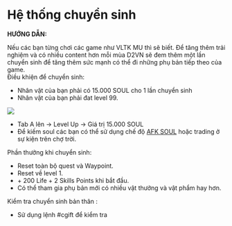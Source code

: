 # Hệ thống chuyển sinh

**HƯỚNG DẪN: ​**

Nếu các bạn từng chơi các game như VLTK MU thì sẽ biết. Để tăng thêm trải nghiệm và có nhiều content hơn mỗi mùa D2VN sẽ đem thêm một lần chuyển sinh để tăng thêm sức mạnh có thể đi những phụ bản tiếp theo của game.\
Điều khiện để chuyển sinh:

* Nhân vật của bạn phải có 15.000 SOUL cho 1 lần chuyển sinh
* Nhân vật của bạn phải đat level 99.

![](https://i0.wp.com/diablo2-vn.com/tm/app/uploads/2024/02/cs.png?resize=385%2C95\&ssl=1)

* Tab A lên -> Level Up -> Giá trị 15.000 SOUL
* Để kiếm soul các bạn có thể sử dụng chế độ [AFK SOUL](https://diablo2-vn.com/tm/docs/wiki/tham-gia-d2vn/tien-te-trong-game/soul/) hoặc trading ở sự kiện trên chợ trời.

Phần thưởng khi chuyển sinh:

* Reset toàn bộ quest và Waypoint.
* Reset về level 1.
* \+ 200 Life + 2 Skills Points khi bắt đầu.
* Có thể tham gia phụ bản mới có nhiều vật thưởng và vật phẩm hay hơn.

Kiểm tra chuyển sinh bản thân :

* Sử dụng lệnh #cgift để kiểm tra
